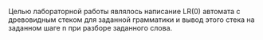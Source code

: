 Целью лабораторной работы являлось написание LR(0) автомата с древовидным стеком для заданной грамматики и вывод этого стека на заданном шаге n при разборе заданного слова.
